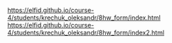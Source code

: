 https://elfid.github.io/course-4/students/krechuk_oleksandr/8hw_form/index.html
https://elfid.github.io/course-4/students/krechuk_oleksandr/8hw_form/index2.html
